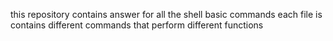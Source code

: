 this repository contains answer for all the shell basic commands 
each file is contains different commands that perform  different functions

